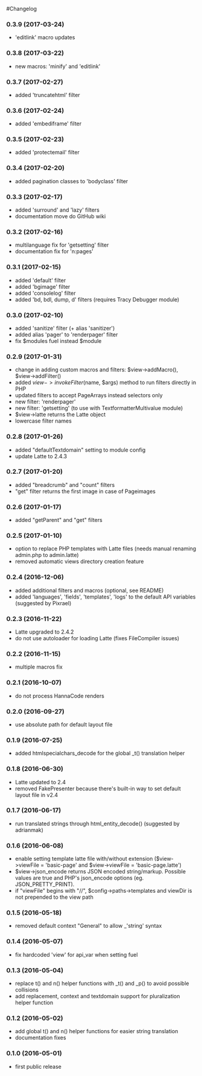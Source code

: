 #Changelog


### 0.3.9 (2017-03-24)

- 'editlink' macro updates



### 0.3.8 (2017-03-22)

- new macros: 'minify' and 'editlink'



### 0.3.7 (2017-02-27)

- added 'truncatehtml' filter



### 0.3.6 (2017-02-24)

- added 'embediframe' filter



### 0.3.5 (2017-02-23)

- added 'protectemail' filter



### 0.3.4 (2017-02-20)

- added pagination classes to 'bodyclass' filter



### 0.3.3 (2017-02-17)

- added 'surround' and 'lazy' filters
- documentation move do GitHub wiki



### 0.3.2 (2017-02-16)

- multilanguage fix for 'getsetting' filter
- documentation fix for 'n:pages'



### 0.3.1 (2017-02-15)

- added 'default' filter
- added 'bgimage' filter
- added 'consolelog' filter
- added 'bd, bdl, dump, d' filters (requires Tracy Debugger module)



### 0.3.0 (2017-02-10)

- added 'sanitize' filter (+ alias 'sanitizer')
- added alias 'pager' to 'renderpager' filter
- fix $modules fuel instead $module



### 0.2.9 (2017-01-31)

- change in adding custom macros and filters: $view->addMacro(), $view->addFilter()
- added $view->invokeFilter($name, $args) method to run filters directly in PHP
- updated filters to accept PageArrays instead selectors only
- new filter: 'renderpager'
- new filter: 'getsetting' (to use with TextformatterMultivalue module)
- $view->latte returns the Latte object
- lowercase filter names



### 0.2.8 (2017-01-26)

- added "defaultTextdomain" setting to module config
- update Latte to 2.4.3



### 0.2.7 (2017-01-20)

- added "breadcrumb" and "count" filters
- "get" filter returns the first image in case of Pageimages



### 0.2.6 (2017-01-17)

- added "getParent" and "get" filters



### 0.2.5 (2017-01-10)

- option to replace PHP templates with Latte files (needs manual renaming admin.php to admin.latte)
- removed automatic views directory creation feature



### 0.2.4 (2016-12-06)

- added additional filters and macros (optional, see README)
- added 'languages', 'fields', 'templates', 'logs' to the default API variables (suggested by Pixrael)



### 0.2.3 (2016-11-22)

- Latte upgraded to 2.4.2
- do not use autoloader for loading Latte (fixes FileCompiler issues)



### 0.2.2 (2016-11-15)

- multiple macros fix



### 0.2.1 (2016-10-07)

- do not process HannaCode renders



### 0.2.0 (2016-09-27)

- use absolute path for default layout file



### 0.1.9 (2016-07-25)

- added htmlspecialchars_decode for the global _t() translation helper 



### 0.1.8 (2016-06-30)

- Latte updated to 2.4
- removed FakePresenter because there's built-in way to set default layout file in v2.4



### 0.1.7 (2016-06-17)

- run translated strings through html_entity_decode() (suggested by adrianmak)



### 0.1.6 (2016-06-08)

- enable setting template latte file with/without extension ($view->viewFile = 'basic-page' and $view->viewFile = 'basic-page.latte')
- $view->json_encode returns JSON encoded string/markup. Possible values are true and PHP's json_encode options (eg. JSON_PRETTY_PRINT).
- if "viewFile" begins with "//", $config->paths->templates and viewDir is not prepended to the view path



### 0.1.5 (2016-05-18)

- removed default context "General" to allow _'string' syntax



### 0.1.4 (2016-05-07)

- fix hardcoded 'view' for api_var when setting fuel



### 0.1.3 (2016-05-04)

- replace t() and n() helper functions with _t() and _p() to avoid possible collisions
- add replacement, context and textdomain support for pluralization helper function



### 0.1.2 (2016-05-02)

- add global t() and n() helper functions for easier string translation
- documentation fixes



### 0.1.0 (2016-05-01)

- first public release
